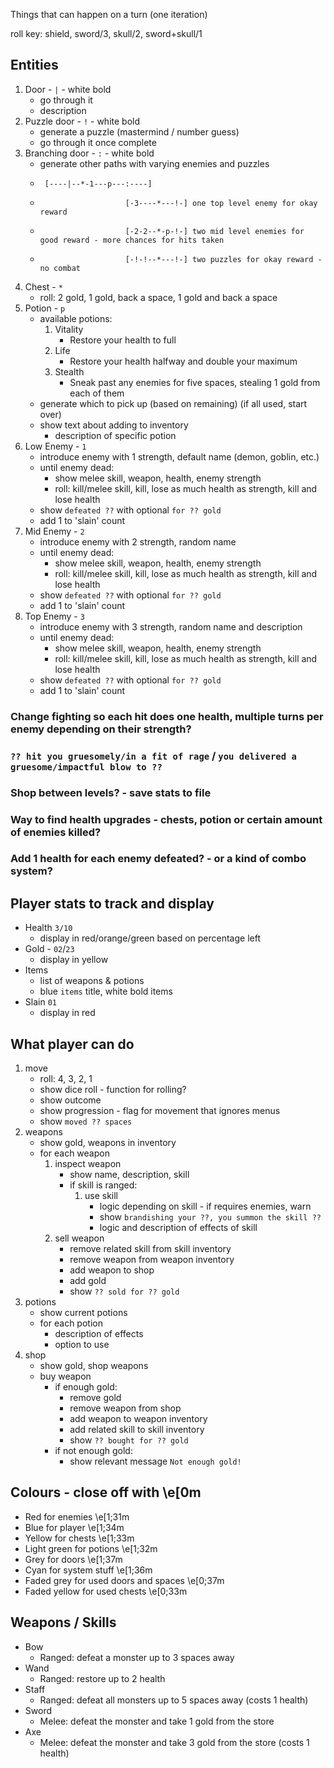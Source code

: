 Things that can happen on a turn (one iteration)

roll key: shield, sword/3, skull/2, sword+skull/1

## Entities
1. Door - `|` - white bold
   * go through it
   * description
2. Puzzle door - `!` - white bold
   * generate a puzzle (mastermind / number guess)
   * go through it once complete
3. Branching door - `:` - white bold
   * generate other paths with varying enemies and puzzles
   *      [----|--*-1---p---:----]
   *                        [-3----*---!-] one top level enemy for okay reward
   *                        [-2-2--*-p-!-] two mid level enemies for good reward - more chances for hits taken
   *                        [-!-!--*---!-] two puzzles for okay reward - no combat
4. Chest - `*`
   * roll: 2 gold, 1 gold, back a space, 1 gold and back a space
5. Potion - `p`
   * available potions:
     1. Vitality
        * Restore your health to full
     2. Life
        * Restore your health halfway and double your maximum
     3. Stealth
        * Sneak past any enemies for five spaces, stealing 1 gold from each of them
   * generate which to pick up (based on remaining) (if all used, start over)
   * show text about adding to inventory
     * description of specific potion
6. Low Enemy - `1`
   * introduce enemy with 1 strength, default name (demon, goblin, etc.)
   * until enemy dead:
     * show melee skill, weapon, health, enemy strength
     * roll: kill/melee skill, kill, lose as much health as strength, kill and lose health
   * show `defeated ??` with optional `for ?? gold`
   * add 1 to 'slain' count
7. Mid Enemy - `2`
   * introduce enemy with 2 strength, random name
   * until enemy dead:
     * show melee skill, weapon, health, enemy strength
     * roll: kill/melee skill, kill, lose as much health as strength, kill and lose health
   * show `defeated ??` with optional `for ?? gold`
   * add 1 to 'slain' count
8. Top Enemy - `3`
   * introduce enemy with 3 strength, random name and description
   * until enemy dead:
      * show melee skill, weapon, health, enemy strength
      * roll: kill/melee skill, kill, lose as much health as strength, kill and lose health
   * show `defeated ??` with optional `for ?? gold`
   * add 1 to 'slain' count

### Change fighting so each hit does one health, multiple turns per enemy depending on their strength?
### `?? hit you gruesomely/in a fit of rage` / `you delivered a gruesome/impactful blow to ??` 

### Shop between levels? - save stats to file
### Way to find health upgrades - chests, potion or certain amount of enemies killed?

### Add 1 health for each enemy defeated? - or a kind of combo system?

## Player stats to track and display
* Health `3/10`
    * display in red/orange/green based on percentage left
* Gold - `02`/`23`
    * display in yellow
* Items
    * list of weapons & potions
    * blue `items` title, white bold items
* Slain `01`
    * display in red

## What player can do
1. move
    * roll: 4, 3, 2, 1 
    * show dice roll - function for rolling?
    * show outcome
    * show progression - flag for movement that ignores menus
    * show `moved ?? spaces`
2. weapons
    * show gold, weapons in inventory
    * for each weapon
        1. inspect weapon
           * show name, description, skill
           * if skill is ranged:
             1. use skill
                * logic depending on skill - if requires enemies, warn 
                * show `brandishing your ??, you summon the skill ??`
                * logic and description of effects of skill
        2. sell weapon
            * remove related skill from skill inventory
            * remove weapon from weapon inventory
            * add weapon to shop
            * add gold
            * show `?? sold for ?? gold`
3. potions
   * show current potions
   * for each potion
     * description of effects
     * option to use
4. shop
   * show gold, shop weapons
   * buy weapon
      * if enough gold:
        * remove gold
        * remove weapon from shop
        * add weapon to weapon inventory
        * add related skill to skill inventory
        * show `?? bought for ?? gold`
      * if not enough gold:
        * show relevant message `Not enough gold!`

## Colours - close off with \e[0m
* Red for enemies \e[1;31m
* Blue for player \e[1;34m
* Yellow for chests \e[1;33m
* Light green for potions \e[1;32m
* Grey for doors \e[1;37m
* Cyan for system stuff \e[1;36m
* Faded grey for used doors and spaces \e[0;37m
* Faded yellow for used chests \e[0;33m

## Weapons / Skills
* Bow
  * Ranged: defeat a monster up to 3 spaces away
* Wand
  * Ranged: restore up to 2 health
* Staff
  * Ranged: defeat all monsters up to 5 spaces away (costs 1 health)
* Sword
  * Melee: defeat the monster and take 1 gold from the store
* Axe
  * Melee: defeat the monster and take 3 gold from the store (costs 1 health)